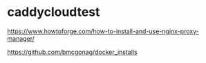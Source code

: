 # caddycloudtest


https://www.howtoforge.com/how-to-install-and-use-nginx-proxy-manager/

https://github.com/bmcgonag/docker_installs

